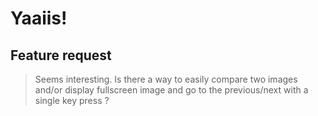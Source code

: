 # Yaaiis!

## Feature request
> Seems interesting. Is there a way to easily compare two images and/or display fullscreen image and go to the previous/next with a single key press ?